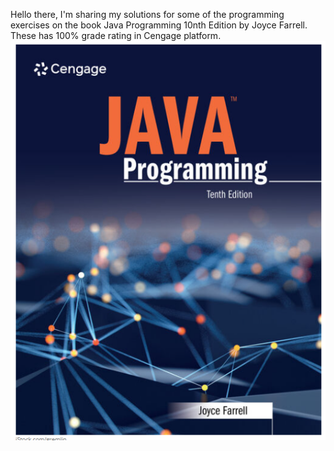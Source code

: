 Hello there, I'm sharing my solutions for some of the programming exercises on the book
Java Programming 10nth Edition by Joyce Farrell. These has 100% grade rating in Cengage platform.
![Java Programming](Book.png)
